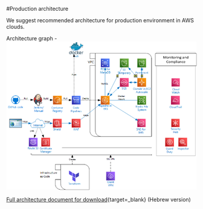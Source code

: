 #Production architecture

We suggest recommended architecture for production environment in AWS clouds.

Architecture graph -
![Screenshot](prod_graph.png)  


[Full architecture document for download](architecture_document_hebrew.pdf){target=_blank} (Hebrew version)